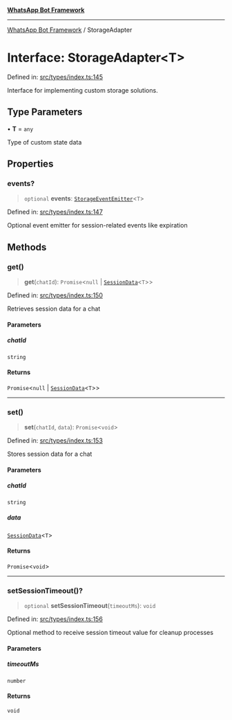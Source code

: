[**WhatsApp Bot Framework**](../README.md)

***

[WhatsApp Bot Framework](../globals.md) / StorageAdapter

# Interface: StorageAdapter\<T\>

Defined in: [src/types/index.ts:145](https://github.com/green-api/whatsapp-chatbot-js-v2/blob/6c0c4f4b360c7e87dd13e91d54244d90d03a5549/src/types/index.ts#L145)

Interface for implementing custom storage solutions.

## Type Parameters

• **T** = `any`

Type of custom state data

## Properties

### events?

> `optional` **events**: [`StorageEventEmitter`](../classes/StorageEventEmitter.md)\<`T`\>

Defined in: [src/types/index.ts:147](https://github.com/green-api/whatsapp-chatbot-js-v2/blob/6c0c4f4b360c7e87dd13e91d54244d90d03a5549/src/types/index.ts#L147)

Optional event emitter for session-related events like expiration

## Methods

### get()

> **get**(`chatId`): `Promise`\<`null` \| [`SessionData`](SessionData.md)\<`T`\>\>

Defined in: [src/types/index.ts:150](https://github.com/green-api/whatsapp-chatbot-js-v2/blob/6c0c4f4b360c7e87dd13e91d54244d90d03a5549/src/types/index.ts#L150)

Retrieves session data for a chat

#### Parameters

##### chatId

`string`

#### Returns

`Promise`\<`null` \| [`SessionData`](SessionData.md)\<`T`\>\>

***

### set()

> **set**(`chatId`, `data`): `Promise`\<`void`\>

Defined in: [src/types/index.ts:153](https://github.com/green-api/whatsapp-chatbot-js-v2/blob/6c0c4f4b360c7e87dd13e91d54244d90d03a5549/src/types/index.ts#L153)

Stores session data for a chat

#### Parameters

##### chatId

`string`

##### data

[`SessionData`](SessionData.md)\<`T`\>

#### Returns

`Promise`\<`void`\>

***

### setSessionTimeout()?

> `optional` **setSessionTimeout**(`timeoutMs`): `void`

Defined in: [src/types/index.ts:156](https://github.com/green-api/whatsapp-chatbot-js-v2/blob/6c0c4f4b360c7e87dd13e91d54244d90d03a5549/src/types/index.ts#L156)

Optional method to receive session timeout value for cleanup processes

#### Parameters

##### timeoutMs

`number`

#### Returns

`void`

